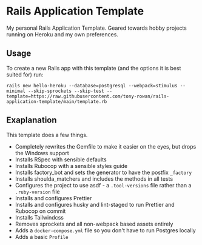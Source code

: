 # Rails Application Template
My personal Rails Application Template. Geared towards hobby projects
running on Heroku and my own preferences.

## Usage
To create a new Rails app with this template (and the options it is
best suited for) run:

```
rails new hello-heroku --database=postgresql --webpack=stimulus --minimal --skip-sprockets --skip-test --template=https://raw.githubusercontent.com/tony-rowan/rails-application-template/main/template.rb
```

## Exaplanation
This template does a few things.

- Completely rewrites the Gemfile to make it easier on the eyes, but drops the Windows support
- Installs RSpec with sensible defaults
- Installs Rubocop with a sensible styles guide
- Installs factory_bot and sets the generator to have the postfix `_factory`
- Installs shoulda_matchers and includes the methods in all tests 
- Configures the project to use asdf - a `.tool-versions` file rather than a `.ruby-version` file
- Installs and configures Prettier
- Installs and configures husky and lint-staged to run Prettier and Rubocop on commit
- Installs Tailwindcss
- Removes sprockets and all non-webpack based assets entirely
- Adds a `docker-compose.yml` file so you don't have to run Postgres locally
- Adds a basic `Profile`
